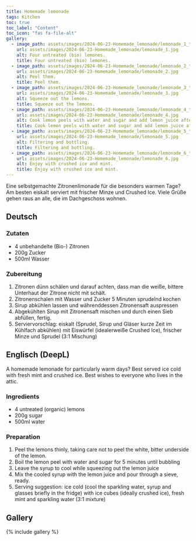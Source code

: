 ```yaml
---
title: Homemade lemonade
tags: Kitchen
toc: true
toc_label: "Content"
toc_icon: "fas fa-file-alt"
gallery:
  - image_path: assets/images/2024-06-23-Homemade_lemonade/lemonade_1_th.jpg
    url: assets/images/2024-06-23-Homemade_lemonade/lemonade_1.jpg
    alt: Four untreated (bio) lemones.
    title: Four untreated (bio) lemones.
  - image_path: assets/images/2024-06-23-Homemade_lemonade/lemonade_2_th.jpg
    url: assets/images/2024-06-23-Homemade_lemonade/lemonade_2.jpg
    alt: Peel them.
    title: Peel them.
  - image_path: assets/images/2024-06-23-Homemade_lemonade/lemonade_3_th.jpg
    url: assets/images/2024-06-23-Homemade_lemonade/lemonade_3.jpg
    alt: Squeeze out the lemons.
    title: Squeeze out the lemons.
  - image_path: assets/images/2024-06-23-Homemade_lemonade/lemonade_4_th.jpg
    url: assets/images/2024-06-23-Homemade_lemonade/lemonade_4.jpg
    alt: Cook lemon peels with water and sugar and add lemon juice after cooling.
    title: Cook lemon peels with water and sugar and add lemon juice after cooling.
  - image_path: assets/images/2024-06-23-Homemade_lemonade/lemonade_5_th.jpg
    url: assets/images/2024-06-23-Homemade_lemonade/lemonade_5.jpg
    alt: Filtering and bottling.
    title: Filtering and bottling.
  - image_path: assets/images/2024-06-23-Homemade_lemonade/lemonade_6_th.jpg
    url: assets/images/2024-06-23-Homemade_lemonade/lemonade_6.jpg
    alt: Enjoy with crushed ice and mint.
    title: Enjoy with crushed ice and mint.
---
```


Eine selbstgemachte Zitronenlimonade für die besonders warmen Tage? Am besten eiskalt serviert mit frischer Minze und Crushed Ice. Viele Grüße gehen raus an alle, die im Dachgeschoss wohnen.


## Deutsch

### Zutaten
* 4 unbehandelte (Bio-) Zitronen
* 200g Zucker
* 500ml Wasser

### Zubereitung
1. Zitronen dünn schälen und darauf achten, dass man die weiße, bittere Unterhaut der Zitrone nicht mit schält.
2. Zitronenschalen mit Wasser und Zucker 5 Minuten sprudelnd kochen
3. Sirup abkühlen lassen und währenddessen Zitronensaft auspressen
4. Abgekühlten Sirup mit Zitronensaft mischen und durch einen Sieb abfüllen, fertig.
5. Serviervorschlag: eiskalt (Sprudel, Sirup und Gläser kurze Zeit im Kühlfach abkühlen) mit Eiswürfel (idealerweiße Crushed Ice), frischer Minze und Sprudel (3:1 Mischung)


## Englisch (DeepL)
A homemade lemonade for particularly warm days? Best served ice cold with fresh mint and crushed ice. Best wishes to everyone who lives in the attic.

### Ingredients
* 4 untreated (organic) lemons
* 200g sugar
* 500ml water

### Preparation
1. Peel the lemons thinly, taking care not to peel the white, bitter underside of the lemon.
2. Boil the lemon peel with water and sugar for 5 minutes until bubbling
3. Leave the syrup to cool while squeezing out the lemon juice
4. Mix the cooled syrup with the lemon juice and pour through a sieve, ready.
5. Serving suggestion: ice cold (cool the sparkling water, syrup and glasses briefly in the fridge) with ice cubes (ideally crushed ice), fresh mint and sparkling water (3:1 mixture)


## Gallery

{% include gallery %}
